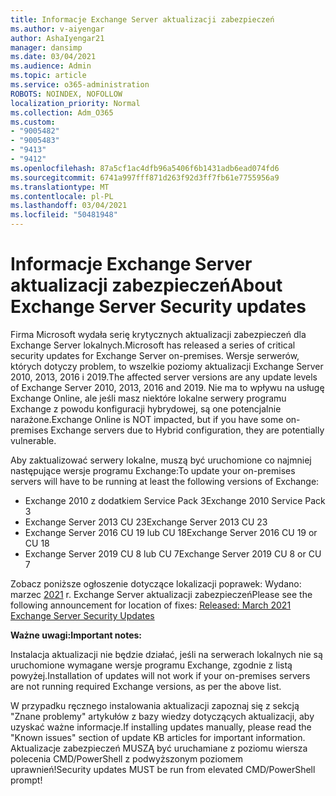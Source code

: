 ```yaml
---
title: Informacje Exchange Server aktualizacji zabezpieczeń
ms.author: v-aiyengar
author: AshaIyengar21
manager: dansimp
ms.date: 03/04/2021
ms.audience: Admin
ms.topic: article
ms.service: o365-administration
ROBOTS: NOINDEX, NOFOLLOW
localization_priority: Normal
ms.collection: Adm_O365
ms.custom:
- "9005482"
- "9005483"
- "9413"
- "9412"
ms.openlocfilehash: 87a5cf1ac4dfb96a5406f6b1431adb6ead074fd6
ms.sourcegitcommit: 6741a997fff871d263f92d3ff7fb61e7755956a9
ms.translationtype: MT
ms.contentlocale: pl-PL
ms.lasthandoff: 03/04/2021
ms.locfileid: "50481948"
---
```

# <a name="about-exchange-server-security-updates"></a><span data-ttu-id="defef-102">Informacje Exchange Server aktualizacji zabezpieczeń</span><span class="sxs-lookup"><span data-stu-id="defef-102">About Exchange Server Security updates</span></span>

<span data-ttu-id="defef-103">Firma Microsoft wydała serię krytycznych aktualizacji zabezpieczeń dla Exchange Server lokalnych.</span><span class="sxs-lookup"><span data-stu-id="defef-103">Microsoft has released a series of critical security updates for Exchange Server on-premises.</span></span> <span data-ttu-id="defef-104">Wersje serwerów, których dotyczy problem, to wszelkie poziomy aktualizacji Exchange Server 2010, 2013, 2016 i 2019.</span><span class="sxs-lookup"><span data-stu-id="defef-104">The affected server versions are any update levels of Exchange Server 2010, 2013, 2016 and 2019.</span></span> <span data-ttu-id="defef-105">Nie ma to wpływu na usługę Exchange Online, ale jeśli masz niektóre lokalne serwery programu Exchange z powodu konfiguracji hybrydowej, są one potencjalnie narażone.</span><span class="sxs-lookup"><span data-stu-id="defef-105">Exchange Online is NOT impacted, but if you have some on-premises Exchange servers due to Hybrid configuration, they are potentially vulnerable.</span></span>

<span data-ttu-id="defef-106">Aby zaktualizować serwery lokalne, muszą być uruchomione co najmniej następujące wersje programu Exchange:</span><span class="sxs-lookup"><span data-stu-id="defef-106">To update your on-premises servers will have to be running at least the following versions of Exchange:</span></span>

- <span data-ttu-id="defef-107">Exchange 2010 z dodatkiem Service Pack 3</span><span class="sxs-lookup"><span data-stu-id="defef-107">Exchange 2010 Service Pack 3</span></span>
- <span data-ttu-id="defef-108">Exchange Server 2013 CU 23</span><span class="sxs-lookup"><span data-stu-id="defef-108">Exchange Server 2013 CU 23</span></span>
- <span data-ttu-id="defef-109">Exchange Server 2016 CU 19 lub CU 18</span><span class="sxs-lookup"><span data-stu-id="defef-109">Exchange Server 2016 CU 19 or CU 18</span></span>
- <span data-ttu-id="defef-110">Exchange Server 2019 CU 8 lub CU 7</span><span class="sxs-lookup"><span data-stu-id="defef-110">Exchange Server 2019 CU 8 or CU 7</span></span>

<span data-ttu-id="defef-111">Zobacz poniższe ogłoszenie dotyczące lokalizacji poprawek: Wydano: marzec [2021](https://techcommunity.microsoft.com/t5/exchange-team-blog/released-march-2021-exchange-server-security-updates/ba-p/2175901) r. Exchange Server aktualizacji zabezpieczeń</span><span class="sxs-lookup"><span data-stu-id="defef-111">Please see the following announcement for location of fixes: [Released: March 2021 Exchange Server Security Updates](https://techcommunity.microsoft.com/t5/exchange-team-blog/released-march-2021-exchange-server-security-updates/ba-p/2175901)</span></span>

<span data-ttu-id="defef-112">**Ważne uwagi:**</span><span class="sxs-lookup"><span data-stu-id="defef-112">**Important notes:**</span></span>

<span data-ttu-id="defef-113">Instalacja aktualizacji nie będzie działać, jeśli na serwerach lokalnych nie są uruchomione wymagane wersje programu Exchange, zgodnie z listą powyżej.</span><span class="sxs-lookup"><span data-stu-id="defef-113">Installation of updates will not work if your on-premises servers are not running required Exchange versions, as per the above list.</span></span>

<span data-ttu-id="defef-114">W przypadku ręcznego instalowania aktualizacji zapoznaj się z sekcją "Znane problemy" artykułów z bazy wiedzy dotyczących aktualizacji, aby uzyskać ważne informacje.</span><span class="sxs-lookup"><span data-stu-id="defef-114">If installing updates manually, please read the "Known issues" section of update KB articles for important information.</span></span> <span data-ttu-id="defef-115">Aktualizacje zabezpieczeń MUSZĄ być uruchamiane z poziomu wiersza polecenia CMD/PowerShell z podwyższonym poziomem uprawnień!</span><span class="sxs-lookup"><span data-stu-id="defef-115">Security updates MUST be run from elevated CMD/PowerShell prompt!</span></span>
